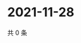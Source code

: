 # 2021-11-28

共 0 条

<!-- BEGIN WEIBO -->
<!-- 最后更新时间 Sun Nov 28 2021 19:01:06 GMT+0800 (China Standard Time) -->

<!-- END WEIBO -->
